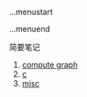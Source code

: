 ...menustart


...menuend


简要笔记

 1. [compute graph](note_cg.md)
 2. [c](note_c.md)
 3. [misc](note_misc.md)


